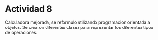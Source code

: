 # Actividad 8
Calculadora mejorada, se reformulo utilizando programacion orientada a objetos. 
Se crearon diferentes clases para representar los diferentes tipos de operaciones.
